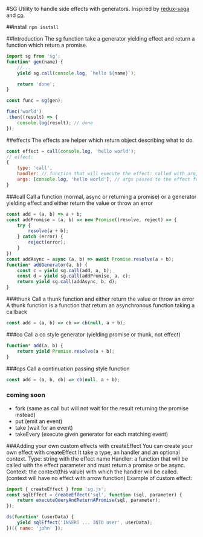 #SG
Utility to handle side effects with generators. Inspired by [redux-saga](https://github.com/yelouafi/redux-saga) and [co](https://github.com/tj/co).

##install
`npm install`

##Introduction
The sg function take a generator yielding effect and return a function which return a promise.
```js
import sg from 'sg';
function* gen(name) {
    //...
    yield sg.call(console.log, `hello ${name}`);

    return 'done';
}

const func = sg(gen);

func('world')
.then((result) => {
    console.log(result); // done
});
```

##effects
The effects are helper which return object describing what to do.

```js
const effect = call(console.log, 'hello world');
// effect:
{
    type: 'call',
    handler: // function that will execute the effect: called with arg, and returning a promise
    args: [console.log, 'hello world'], // args passed to the effect function
}
```

###call
Call a function (normal, async or returning a promise) or a generator yielding effect and either return the value or throw an error
```js
const add = (a, b) => a + b;
const addPromise = (a, b) => new Promise((resolve, reject) => {
    try {
        resolve(a + b);
    } catch (error) {
        reject(error);
    }
})
const addAsync = async (a, b) => await Promise.resolve(a + b);
function* addGenerator(a, b) {
    const c = yield sg.call(add, a, b);
    const d = yield sg.call(addPromise, a, c);
    return yield sg.call(addAsync, b, d);
}
```

###thunk
Call a thunk function and either return the value or throw an error
A thunk function is a function that return an asynchronous function taking a callback
```js
const add = (a, b) => cb => cb(null, a + b);
```

###co
Call a co style generator (yielding promise or thunk, not effect)
```js
function* add(a, b) {
    return yield Promise.resolve(a + b);
}
```

###cps
Call a continuation passing style function
```js
const add = (a, b, cb) => cb(null, a + b);
```

### coming soon
 - fork (same as call but will not wait for the result returning the promise instead)
 - put (emit an event)
 - take (wait for an event)
 - takeEvery (execute given generator for each matching event)

###Adding your own custom effects with createEffect
You can create your own effect with createEffect
It take a type, an handler and an optional context.
Type: string with the effect name
Handler: a function that will be called with the effect parameter and must return a promise or be async.
Context: the context(this value) with which the handler will be called. (context will have no effect with arrow function)
Example of custom effect:
```js
import { createEffect } from 'sg.js';
const sqlEffect = createEffect('sql', function (sql, parameter) {
    return executeQueryAndReturnAPromise(sql, parameter);
});

ds(function* (userData) {
    yield sqlEffect('INSERT ... INTO user', userData);
})({ name: 'john' });
```
